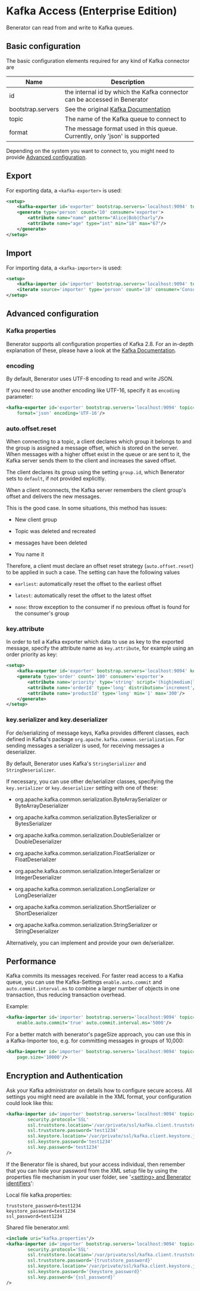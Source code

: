 # Kafka Access (Enterprise Edition)

Benerator can read from and write to Kafka queues.

## Basic configuration

The basic configuration elements required for any kind of Kafka connector are

| Name | Description |
| --- | --- |
| id | the internal id by which the Kafka connector can be accessed in Benerator |
| bootstrap.servers | See the original [Kafka Documentation](https://kafka.apache.org/documentation/#producerconfigs_bootstrap.servers)
| topic | The name of the Kafka queue to connect to |
| format | The message format used in this queue. Currently, only 'json' is supported |

Depending on the system you want to connect to, 
you might need to provide [Advanced configuration](#advanced-configuration).


## Export

For exporting data, a ```<kafka-exporter>``` is used:

```xml
<setup>
    <kafka-exporter id='exporter' bootstrap.servers='localhost:9094' topic='kafka-demo' format='json'/>
    <generate type='person' count='10' consumer='exporter'>
        <attribute name="name" pattern="Alice|Bob|Charly"/>
        <attribute name="age" type="int" min="18" max="67"/>
    </generate>
</setup>

```
## Import

For importing data, a ```<kafka-importer>``` is used:

```xml
<setup>
    <kafka-importer id='importer' bootstrap.servers='localhost:9094' topic='kafka-demo' format='json'/>
    <iterate source='importer' type='person' count='10' consumer='ConsoleExporter'/>
</setup>
```

## Advanced configuration

### Kafka properties

Benerator supports all configuration properties of Kafka 2.8.
For an in-depth explanation of these, please have a look at the 
[Kafka Documentation](https://kafka.apache.org/documentation/).

### encoding

By default, Benerator uses UTF-8 encoding to read and write JSON. 

If you need to use another encoding like UTF-16, specify it as `encoding` parameter:

```xml
<kafka-exporter id='exporter' bootstrap.servers='localhost:9094' topic='kafka-demo' 
    format='json' encoding='UTF-16'/>
```

### auto.offset.reset

When connecting to a topic, a client declares which group it belongs to
and the group is assigned a message offset, which is stored on the server. 
When messages with a higher offset exist in the queue or are sent to it, 
the Kafka server sends them to the client and increases the saved offset.

The client declares its group using the setting `group.id`, which Benerator 
sets to `default`, if not provided explicitly.

When a client reconnects, the Kafka server remembers the client group's 
offset and delivers the new messages.

This is the good case. In some situations, this method has issues:

- New client group

- Topic was deleted and recreated

- messages have been deleted

- You name it

Therefore, a client must declare an offset reset strategy (`auto.offset.reset`) 
to be applied in such a case. The setting can have the following values

- `earliest`: automatically reset the offset to the earliest offset

- `latest`: automatically reset the offset to the latest offset

- `none`: throw exception to the consumer if no previous offset is found for the consumer's group


### key.attribute

In order to tell a Kafka exporter which data to use as key to the exported message,
specify the attribute name as ```key.attribute```, for example using an order priority as key:

```xml
<setup>
    <kafka-exporter id='exporter' bootstrap.servers='localhost:9094' key.attribute='priority' topic='kafka-demo' format='json'/>
    <generate type='order' count='100' consumer='exporter'>
        <attribute name='priority' type='string' script='(high|medium|low)'/>
        <attribute name='orderId' type='long' distribution='increment'/>
        <attribute name='productId' type='long' min='1' max='300'/>
    </generate>
</setup>
```

### key.serializer and key.deserializer

For de/serializing of message keys, Kafka provides different classes, 
each defined in Kafka's package `org.apache.kafka.common.serialization`.
For sending messages a serializer is used, for receiving messages a 
deserializer.

By default, Benerator uses Kafka's `StringSerializer` and `StringDeserializer`.

If necessary, you can use other de/serializer classes, 
specifying the `key.serializer` or `key.deserializer` setting with one of these:

- org.apache.kafka.common.serialization.ByteArraySerializer or ByteArrayDeserializer

- org.apache.kafka.common.serialization.BytesSerializer or BytesSerializer

- org.apache.kafka.common.serialization.DoubleSerializer or DoubleDeserializer

- org.apache.kafka.common.serialization.FloatSerializer or FloatDeserializer

- org.apache.kafka.common.serialization.IntegerSerializer or IntegerDeserializer

- org.apache.kafka.common.serialization.LongSerializer or LongDeserializer

- org.apache.kafka.common.serialization.ShortSerializer or ShortDeserializer

- org.apache.kafka.common.serialization.StringSerializer or StringDeserializer

Alternatively, you can implement and provide your own de/serializer.


## Performance

Kafka commits its messages received. For faster read access to a Kafka queue, you can use 
the Kafka-Settings ```enable.auto.commit``` and ```auto.commit.interval.ms``` to combine 
a larger number of objects in one transaction, thus reducing transaction overhead. 

Example:

```xml
<kafka-importer id='importer' bootstrap.servers='localhost:9094' topic='kafka-demo' format='json' 
    enable.auto.commit='true' auto.commit.interval.ms='5000'/>
```

For a better match with benerator's pageSize approach, you can use this in a Kafka-Importer too, 
e.g. for committing messages in groups of 10,000:

```xml
<kafka-importer id='importer' bootstrap.servers='localhost:9094' topic='kafka-demo' format='json' 
    page.size='10000'/>
```


## Encryption and Authentication

Ask your Kafka administrator on details how to configure secure access. 
All settings you might need are available in the XML format, 
your configuration could look like this:

```xml
<kafka-importer id='importer' bootstrap.servers='localhost:9094' topic='kafka-demo' format='json'
        security.protocol='SSL'
        ssl.truststore.location='/var/private/ssl/kafka.client.truststore.jks' 
        ssl.truststore.password='test1234'
        ssl.keystore.location='/var/private/ssl/kafka.client.keystore.jks'
        ssl.keystore.password='test1234'
        ssl.key.password='test1234'
/>
```

If the Benerator file is shared, but your access individual, 
then remember that you can hide your password from the XML setup file by using the 
properties file mechanism in your user folder, see 
'[&lt;setting&gt; and Benerator identifiers](data_generation_concepts.md#setting-and-benerator-identifiers)':

Local file kafka.properties:
```
truststore_password=test1234
keystore_password=test1234
ssl_password=test1234
```

Shared file benerator.xml:

```xml
<include uri="kafka.properties"/>
<kafka-importer id='importer' bootstrap.servers='localhost:9094' topic='kafka-demo' format='json'
        security.protocol='SSL'
        ssl.truststore.location='/var/private/ssl/kafka.client.truststore.jks' 
        ssl.truststore.password='{truststore_password}'
        ssl.keystore.location='/var/private/ssl/kafka.client.keystore.jks'
        ssl.keystore.password='{keystore_password}'
        ssl.key.password='{ssl_password}'
/>
```